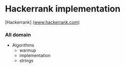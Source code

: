 # Hackerrank implementation
[Hackerrank] (www.hackerrank.com)

### All domain
- Algorithms
    - warmup
    - implementation
    - strings